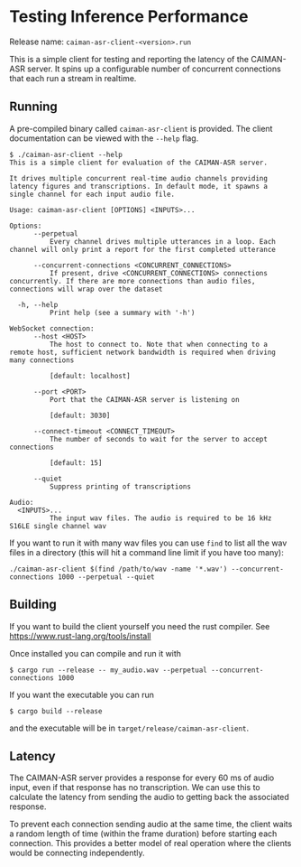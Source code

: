 # Testing Inference Performance
Release name: `caiman-asr-client-<version>.run`

This is a simple client for testing and reporting the latency of the CAIMAN-ASR server. It spins up a configurable number
of concurrent connections that each run a stream in realtime.

## Running

A pre-compiled binary called `caiman-asr-client` is provided. The client documentation can be viewed with the
`--help` flag.

```
$ ./caiman-asr-client --help
This is a simple client for evaluation of the CAIMAN-ASR server.

It drives multiple concurrent real-time audio channels providing latency figures and transcriptions. In default mode, it spawns a single channel for each input audio file.

Usage: caiman-asr-client [OPTIONS] <INPUTS>...

Options:
      --perpetual
          Every channel drives multiple utterances in a loop. Each channel will only print a report for the first completed utterance

      --concurrent-connections <CONCURRENT_CONNECTIONS>
          If present, drive <CONCURRENT_CONNECTIONS> connections concurrently. If there are more connections than audio files, connections will wrap over the dataset

  -h, --help
          Print help (see a summary with '-h')

WebSocket connection:
      --host <HOST>
          The host to connect to. Note that when connecting to a remote host, sufficient network bandwidth is required when driving many connections

          [default: localhost]

      --port <PORT>
          Port that the CAIMAN-ASR server is listening on

          [default: 3030]

      --connect-timeout <CONNECT_TIMEOUT>
          The number of seconds to wait for the server to accept connections

          [default: 15]

      --quiet
          Suppress printing of transcriptions

Audio:
  <INPUTS>...
          The input wav files. The audio is required to be 16 kHz S16LE single channel wav
```

If you want to run it with many wav files you can use `find` to list all the wav files in a directory (this
will hit a command line limit if you have too many):

```
./caiman-asr-client $(find /path/to/wav -name '*.wav') --concurrent-connections 1000 --perpetual --quiet
```

## Building

If you want to build the client yourself you need the rust compiler. See <https://www.rust-lang.org/tools/install>

Once installed you can compile and run it with

```
$ cargo run --release -- my_audio.wav --perpetual --concurrent-connections 1000
```

If you want the executable you can run

```
$ cargo build --release
```

and the executable will be in `target/release/caiman-asr-client`.

## Latency

The CAIMAN-ASR server provides a response for every 60 ms of audio input, even if that response has no
transcription. We can use this to calculate the latency from sending the audio to getting back the
associated response.

To prevent each connection sending audio at the same time, the client waits a random length of time
(within the frame duration) before starting each connection. This provides a better model of real
operation where the clients would be connecting independently.

